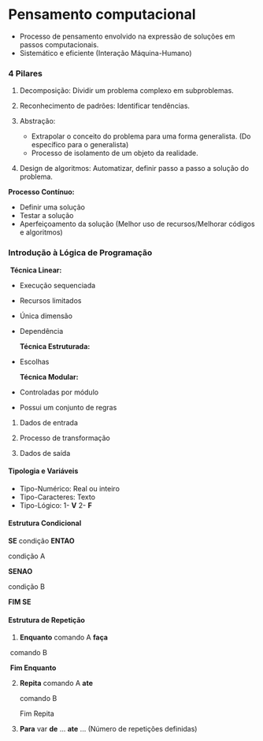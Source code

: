 # Pensamento computacional 

- Processo de pensamento envolvido na expressão de soluções em passos computacionais.
- Sistemático e eficiente (Interação Máquina-Humano)

### 4 Pilares

1. Decomposição: Dividir um problema complexo em subproblemas.

2. Reconhecimento de padrões: Identificar tendências. 

3. Abstração: 

   - Extrapolar o conceito do problema para uma forma generalista. (Do específico para o generalista)
   - Processo de isolamento de um objeto da realidade.

4. Design de algoritmos: Automatizar, definir passo a passo a solução do problema.

   

**Processo Contínuo:**

- Definir uma solução
- Testar a solução
- Aperfeiçoamento da solução (Melhor uso de recursos/Melhorar códigos e algoritmos)



### Introdução à Lógica de Programação 

​    **Técnica Linear:**

- Execução sequenciada

- Recursos limitados

- Única dimensão

- Dependência

  

   **Técnica Estruturada:**

- Escolhas

  

   **Técnica Modular:**

- Controladas por módulo
- Possui um conjunto de regras



1. Dados de entrada

2. Processo de transformação

3. Dados de saída 

   

#### Tipologia e Variáveis

- Tipo-Numérico: Real ou inteiro
- Tipo-Caracteres: Texto
- Tipo-Lógico: 1- **V** 2- **F**



#### Estrutura Condicional



**SE** condição **ENTAO**

condição A

**SENAO**

condição B

**FIM SE**



#### Estrutura de Repetição



1. **Enquanto** comando A **faça** 

​       comando B

​       **Fim Enquanto** 

2. **Repita** comando A **ate**

   comando B 

   Fim Repita

3. **Para** var **de** ... **ate** ... (Número de repetições definidas)




